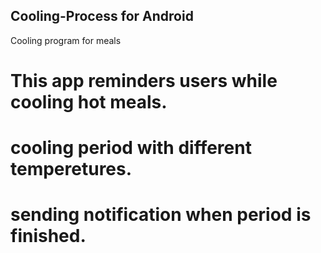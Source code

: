 ## Cooling-Process for Android
Cooling program for meals

# This app reminders users while cooling hot meals.
# cooling period with different temperetures.
# sending notification when period is finished.
